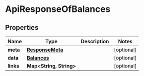 
# ApiResponseOfBalances

## Properties
Name | Type | Description | Notes
------------ | ------------- | ------------- | -------------
**meta** | [**ResponseMeta**](ResponseMeta.md) |  |  [optional]
**data** | [**Balances**](Balances.md) |  |  [optional]
**links** | **Map&lt;String, String&gt;** |  |  [optional]



